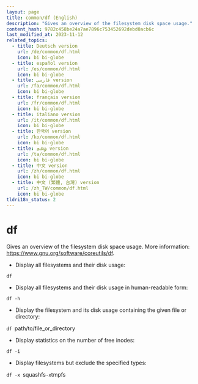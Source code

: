 ```yaml
---
layout: page
title: common/df (English)
description: "Gives an overview of the filesystem disk space usage."
content_hash: 9782c458be24a7ae7896c753452692debd0acb6c
last_modified_at: 2023-11-12
related_topics:
  - title: Deutsch version
    url: /de/common/df.html
    icon: bi bi-globe
  - title: español version
    url: /es/common/df.html
    icon: bi bi-globe
  - title: فارسی version
    url: /fa/common/df.html
    icon: bi bi-globe
  - title: français version
    url: /fr/common/df.html
    icon: bi bi-globe
  - title: italiano version
    url: /it/common/df.html
    icon: bi bi-globe
  - title: 한국어 version
    url: /ko/common/df.html
    icon: bi bi-globe
  - title: தமிழ் version
    url: /ta/common/df.html
    icon: bi bi-globe
  - title: 中文 version
    url: /zh/common/df.html
    icon: bi bi-globe
  - title: 中文 (繁體, 台灣) version
    url: /zh_TW/common/df.html
    icon: bi bi-globe
tldri18n_status: 2
---
```

# df

Gives an overview of the filesystem disk space usage.
More information: <https://www.gnu.org/software/coreutils/df>.

- Display all filesystems and their disk usage:

`df`

- Display all filesystems and their disk usage in human-readable form:

`df -h`

- Display the filesystem and its disk usage containing the given file or directory:

`df `<span class="tldr-var badge badge-pill bg-dark-lm bg-white-dm text-white-lm text-dark-dm font-weight-bold">path/to/file_or_directory</span>

- Display statistics on the number of free inodes:

`df -i`

- Display filesystems but exclude the specified types:

`df -x `<span class="tldr-var badge badge-pill bg-dark-lm bg-white-dm text-white-lm text-dark-dm font-weight-bold">squashfs</span>` -x `<span class="tldr-var badge badge-pill bg-dark-lm bg-white-dm text-white-lm text-dark-dm font-weight-bold">tmpfs</span>
